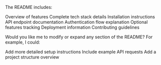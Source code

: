  The README includes:

Overview of features
Complete tech stack details
Installation instructions
API endpoint documentation
Authentication flow explanation
Optional features tracking
Deployment information
Contributing guidelines

Would you like me to modify or expand any section of the README? For example, I could:

Add more detailed setup instructions
Include example API requests
Add a project structure overview
